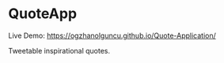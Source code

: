 # QuoteApp

Live Demo: https://ogzhanolguncu.github.io/Quote-Application/

Tweetable inspirational quotes. 
